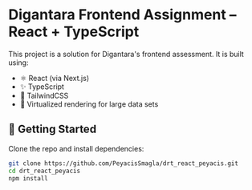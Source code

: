 # Digantara Frontend Assignment – React + TypeScript

This project is a solution for Digantara's frontend assessment. It is built using:

- ⚛️ React (via Next.js)
- ✨ TypeScript
- 🎨 TailwindCSS
- 🔁 Virtualized rendering for large data sets

## 🚀 Getting Started

Clone the repo and install dependencies:

```bash
git clone https://github.com/PeyacisSmagla/drt_react_peyacis.git
cd drt_react_peyacis
npm install
```
